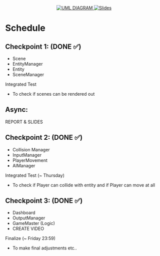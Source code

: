<div align="center">
 <a href="https://drive.google.com/file/d/1XbYWkxJGjDouTrSXAynqGxSI0_pH2S8A/view?usp=sharing">
  <img src="https://img.shields.io/badge/UML_Diagram-DrawIO-blue" alt="UML DIAGRAM"/>
 </a>
 <a href="https://docs.google.com/presentation/d/1yZ5cwfwPJjpFsk3VCSvrucXPedY0RCy_TEMu4ydO-OE/edit?usp=sharing">
  <img src="https://img.shields.io/badge/Slide-GoogleSlides-yellow" alt="Slides"/>
 </a>
</div>

# Schedule

## Checkpoint 1: (DONE ✅) 
- Scene
- EntityManager
- Entity
- SceneManager 

Integrated Test
- To check if scenes can be rendered out 
 
## Async: 
REPORT & SLIDES
 
## Checkpoint 2: (DONE ✅) 
- Collision Manager
- InputManager
- PlayerMovement
- AIManager 

Integrated Test (~ Thursday)
- To check if Player can collide with entity and if Player can move at all
 
## Checkpoint 3:  (DONE ✅) 
- Dashboard
- OutputManager
- GameMaster (Logic)
- CREATE VIDEO
  
Finalize (~ Friday 23:59) 
- To make final adjustments etc..
